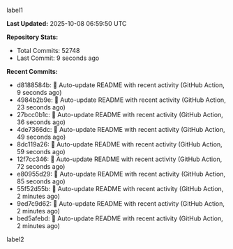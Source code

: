 
label1 
<!-- ACTIVITY_START -->
**Last Updated:** 2025-10-08 06:59:50 UTC

**Repository Stats:**
- Total Commits: 52748
- Last Commit: 9 seconds ago

**Recent Commits:**
- d8188584b: 🤖 Auto-update README with recent activity (GitHub Action, 9 seconds ago)
- 4984b2b9e: 🤖 Auto-update README with recent activity (GitHub Action, 23 seconds ago)
- 27bcc0b1c: 🤖 Auto-update README with recent activity (GitHub Action, 36 seconds ago)
- 4de7366dc: 🤖 Auto-update README with recent activity (GitHub Action, 49 seconds ago)
- 8dc119a26: 🤖 Auto-update README with recent activity (GitHub Action, 59 seconds ago)
- 12f7cc346: 🤖 Auto-update README with recent activity (GitHub Action, 72 seconds ago)
- e80955d29: 🤖 Auto-update README with recent activity (GitHub Action, 85 seconds ago)
- 55f52d55b: 🤖 Auto-update README with recent activity (GitHub Action, 2 minutes ago)
- 9ed7c9d62: 🤖 Auto-update README with recent activity (GitHub Action, 2 minutes ago)
- bed5afebd: 🤖 Auto-update README with recent activity (GitHub Action, 2 minutes ago)
<!-- ACTIVITY_END -->

label2
